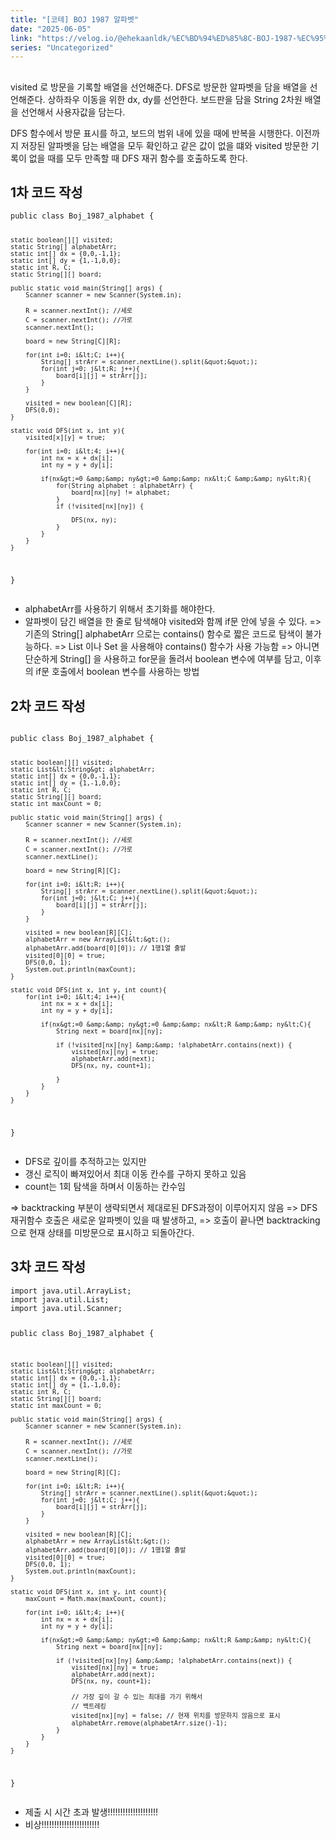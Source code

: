 ```yaml
---
title: "[코테] BOJ 1987 알파벳"
date: "2025-06-05"
link: "https://velog.io/@ehekaanldk/%EC%BD%94%ED%85%8C-BOJ-1987-%EC%95%8C%ED%8C%8C%EB%B2%B3"
series: "Uncategorized"
---
```


<h2 id=""></h2>
<p>visited 로 방문을 기록할 배열을 선언해준다. 
DFS로 방문한 알파벳을 담을 배열을 선언해준다.
상하좌우 이동을 위한 dx, dy를 선언한다. 
보드판을 담을 String 2차원 배열을 선언해서 사용자값을 담는다.</p>
<p>DFS 함수에서 
방문 표시를 하고, 보드의 범위 내에 있을 때에 반복을 시행한다. 
이전까지 저장된 알파벳을 담는 배열을 모두 확인하고 같은 값이 없을 떄와 visited 방문한 기록이 없을 때를 모두 만족할 때 DFS 재귀 함수를 호출하도록 한다. </p>
<h2 id="1차-코드-작성">1차 코드 작성</h2>
<pre><code>public class Boj_1987_alphabet {

    static boolean[][] visited;
    static String[] alphabetArr;
    static int[] dx = {0,0,-1,1};
    static int[] dy = {1,-1,0,0};
    static int R, C;
    static String[][] board;

    public static void main(String[] args) {
        Scanner scanner = new Scanner(System.in);

        R = scanner.nextInt(); //세로
        C = scanner.nextInt(); //가로
        scanner.nextInt();

        board = new String[C][R];

        for(int i=0; i&lt;C; i++){
            String[] strArr = scanner.nextLine().split(&quot;&quot;);
            for(int j=0; j&lt;R; j++){
                board[i][j] = strArr[j];
            }
        }

        visited = new boolean[C][R];
        DFS(0,0);
    }

    static void DFS(int x, int y){
        visited[x][y] = true;

        for(int i=0; i&lt;4; i++){
            int nx = x + dx[i];
            int ny = y + dy[i];

            if(nx&gt;=0 &amp;&amp; ny&gt;=0 &amp;&amp; nx&lt;C &amp;&amp; ny&lt;R){
                for(String alphabet : alphabetArr) {
                    board[nx][ny] != alphabet;
                }
                if (!visited[nx][ny]) {

                    DFS(nx, ny);
                }
            }
        }
    }
}
</code></pre><ul>
<li>alphabetArr를 사용하기 위해서 초기화를 해야한다. </li>
<li>알파벳이 담긴 배열을 한 줄로 탐색해야 visited와 함께 if문 안에 넣을 수 있다.
=&gt; 기존의 String[] alphabetArr 으로는 contains() 함수로 짧은 코드로 탐색이 불가능하다.
=&gt; List 이나 Set 을 사용해야 contains() 함수가 사용 가능함
=&gt; 아니면 단순하게 String[] 을 사용하고 for문을 돌려서 boolean 변수에 여부를 담고, 이후의 if문 호출에서 boolean 변수를 사용하는 방법</li>
</ul>
<h2 id="2차-코드-작성">2차 코드 작성</h2>
<pre><code>
public class Boj_1987_alphabet {

    static boolean[][] visited;
    static List&lt;String&gt; alphabetArr;
    static int[] dx = {0,0,-1,1};
    static int[] dy = {1,-1,0,0};
    static int R, C;
    static String[][] board;
    static int maxCount = 0;

    public static void main(String[] args) {
        Scanner scanner = new Scanner(System.in);

        R = scanner.nextInt(); //세로
        C = scanner.nextInt(); //가로
        scanner.nextLine();

        board = new String[R][C];

        for(int i=0; i&lt;R; i++){
            String[] strArr = scanner.nextLine().split(&quot;&quot;);
            for(int j=0; j&lt;C; j++){
                board[i][j] = strArr[j];
            }
        }

        visited = new boolean[R][C];
        alphabetArr = new ArrayList&lt;&gt;();
        alphabetArr.add(board[0][0]); // 1행1열 출발
        visited[0][0] = true;
        DFS(0,0, 1);
        System.out.println(maxCount);
    }

    static void DFS(int x, int y, int count){
        for(int i=0; i&lt;4; i++){
            int nx = x + dx[i];
            int ny = y + dy[i];

            if(nx&gt;=0 &amp;&amp; ny&gt;=0 &amp;&amp; nx&lt;R &amp;&amp; ny&lt;C){
                String next = board[nx][ny];

                if (!visited[nx][ny] &amp;&amp; !alphabetArr.contains(next)) {
                    visited[nx][ny] = true;
                    alphabetArr.add(next);
                    DFS(nx, ny, count+1);

                }
            }
        }
    }
}
</code></pre><ul>
<li>DFS로 깊이를 추적하고는 있지만</li>
<li>갱신 로직이 빠져있어서 최대 이동 칸수를 구하지 못하고 있음</li>
<li>count는 1회 탐색을 하며서 이동하는 칸수임</li>
</ul>
<p>=&gt; backtracking 부분이 생략되면서 제대로된 DFS과정이 이루어지지 않음
=&gt; DFS 재귀함수 호출은 새로운 알파벳이 있을 때 발생하고,
=&gt; 호출이 끝나면 backtracking으로 현재 상태를 미방문으로 표시하고 되돌아간다.</p>
<h2 id="3차-코드-작성">3차 코드 작성</h2>
<pre><code>import java.util.ArrayList;
import java.util.List;
import java.util.Scanner;

public class Boj_1987_alphabet {

    static boolean[][] visited;
    static List&lt;String&gt; alphabetArr;
    static int[] dx = {0,0,-1,1};
    static int[] dy = {1,-1,0,0};
    static int R, C;
    static String[][] board;
    static int maxCount = 0;

    public static void main(String[] args) {
        Scanner scanner = new Scanner(System.in);

        R = scanner.nextInt(); //세로
        C = scanner.nextInt(); //가로
        scanner.nextLine();

        board = new String[R][C];

        for(int i=0; i&lt;R; i++){
            String[] strArr = scanner.nextLine().split(&quot;&quot;);
            for(int j=0; j&lt;C; j++){
                board[i][j] = strArr[j];
            }
        }

        visited = new boolean[R][C];
        alphabetArr = new ArrayList&lt;&gt;();
        alphabetArr.add(board[0][0]); // 1행1열 출발
        visited[0][0] = true;
        DFS(0,0, 1);
        System.out.println(maxCount);
    }

    static void DFS(int x, int y, int count){
        maxCount = Math.max(maxCount, count);

        for(int i=0; i&lt;4; i++){
            int nx = x + dx[i];
            int ny = y + dy[i];

            if(nx&gt;=0 &amp;&amp; ny&gt;=0 &amp;&amp; nx&lt;R &amp;&amp; ny&lt;C){
                String next = board[nx][ny];

                if (!visited[nx][ny] &amp;&amp; !alphabetArr.contains(next)) {
                    visited[nx][ny] = true;
                    alphabetArr.add(next);
                    DFS(nx, ny, count+1);

                    // 가장 깊이 갈 수 있는 최대를 가기 위해서
                    // 백트레킹
                    visited[nx][ny] = false; // 현재 위치를 방문하지 않음으로 표시
                    alphabetArr.remove(alphabetArr.size()-1);
                }
            }
        }
    }
}
</code></pre><ul>
<li>제출 시 시간 초과 발생!!!!!!!!!!!!!!!!!!!!</li>
<li>비상!!!!!!!!!!!!!!!!!!!!!!!</li>
</ul>
